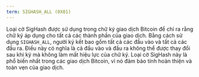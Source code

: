 ```yaml
---
term: SIGHASH_ALL (0X01)
---
```


Loại cờ SigHash được sử dụng trong chữ ký giao dịch Bitcoin để chỉ ra rằng chữ ký áp dụng cho tất cả các thành phần của giao dịch. Bằng cách sử dụng `SIGHASH_ALL`, người ký kết bao gồm tất cả các đầu vào và tất cả các đầu ra. Điều này có nghĩa là cả đầu vào và đầu ra không thể được thay đổi sau khi ký mà không làm mất hiệu lực của chữ ký. Loại cờ SigHash này là phổ biến nhất trong các giao dịch Bitcoin, vì nó đảm bảo tính hoàn thiện và toàn vẹn của giao dịch.